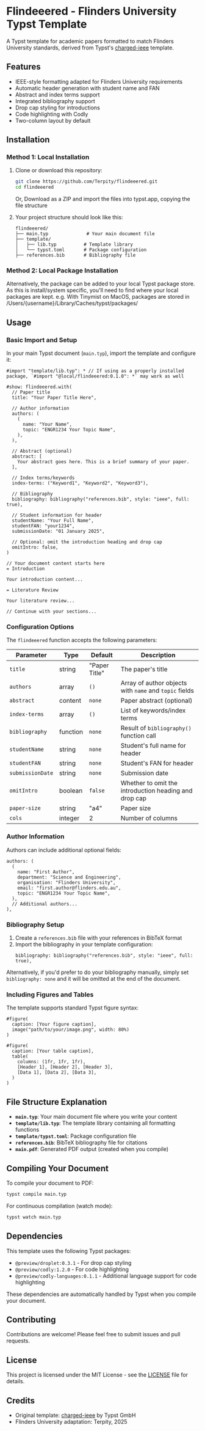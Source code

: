# Flindeeered - Flinders University Typst Template

A Typst template for academic papers formatted to match Flinders University standards, derived from Typst's [charged-ieee](https://github.com/typst/templates/tree/main/charged-ieee) template.

## Features

- IEEE-style formatting adapted for Flinders University requirements
- Automatic header generation with student name and FAN
- Abstract and index terms support
- Integrated bibliography support
- Drop cap styling for introductions
- Code highlighting with Codly
- Two-column layout by default

## Installation

### Method 1: Local Installation

1. Clone or download this repository:
   ```bash
   git clone https://github.com/Terpity/flindeeered.git
   cd flindeeered
   ```
   Or, Download as a ZIP and import the files into typst.app, copying the file structure

2. Your project structure should look like this:
   ```
   flindeeered/
   ├── main.typ              # Your main document file
   ├── template/
   │   ├── lib.typ          # Template library
   │   └── typst.toml       # Package configuration
   ├── references.bib       # Bibliography file
   ```

### Method 2: Local Package Installation

Alternatively, the package can be added to your local Typst package store.
As this is install/system specific, you'll need to find where your local packages are kept. e.g. With Tinymist on MacOS, packages are stored in /Users/{username}/Library/Caches/typst/packages/

## Usage

### Basic Import and Setup

In your main Typst document (`main.typ`), import the template and configure it:

```typst
#import "template/lib.typ": * // If using as a properly installed package, `#import "@local/flindeeered:0.1.0": *` may work as well

#show: flindeeered.with(
  // Paper title
  title: "Your Paper Title Here",

  // Author information
  authors: (
    (
      name: "Your Name",
      topic: "ENGR1234 Your Topic Name",
    ),
  ),

  // Abstract (optional)
  abstract: [
    Your abstract goes here. This is a brief summary of your paper.
  ],

  // Index terms/keywords
  index-terms: ("Keyword1", "Keyword2", "Keyword3"),

  // Bibliography
  bibliography: bibliography("references.bib", style: "ieee", full: true),

  // Student information for header
  studentName: "Your Full Name",
  studentFAN: "your1234",
  submissionDate: "01 January 2025",

  // Optional: omit the introduction heading and drop cap
  omitIntro: false,
)

// Your document content starts here
= Introduction

Your introduction content...

= Literature Review

Your literature review...

// Continue with your sections...
```

### Configuration Options

The `flindeeered` function accepts the following parameters:

| Parameter | Type | Default | Description |
|-----------|------|---------|-------------|
| `title` | string | "Paper Title" | The paper's title |
| `authors` | array | `()` | Array of author objects with `name` and `topic` fields |
| `abstract` | content | `none` | Paper abstract (optional) |
| `index-terms` | array | `()` | List of keywords/index terms |
| `bibliography` | function | `none` | Result of `bibliography()` function call |
| `studentName` | string | `none` | Student's full name for header |
| `studentFAN` | string | `none` | Student's FAN for header |
| `submissionDate` | string | `none` | Submission date |
| `omitIntro` | boolean | `false` | Whether to omit the introduction heading and drop cap |
| `paper-size` | string | "a4" | Paper size |
| `cols` | integer | 2 | Number of columns |

### Author Information

Authors can include additional optional fields:

```typst
authors: (
  (
    name: "First Author",
    department: "Science and Engineering",
    organisation: "Flinders University",
    email: "first.author@flinders.edu.au",
    topic: "ENGR1234 Your Topic Name",
  ),
  // Additional authors...
),
```

### Bibliography Setup

1. Create a `references.bib` file with your references in BibTeX format
2. Import the bibliography in your template configuration:
   ```typst
   bibliography: bibliography("references.bib", style: "ieee", full: true),
   ```

Alternatively, if you'd prefer to do your bibliography manually, simply set `bibliography: none` and it will be omitted at the end of the document.

### Including Figures and Tables

The template supports standard Typst figure syntax:

```typst
#figure(
  caption: [Your figure caption],
  image("path/to/your/image.png", width: 80%)
)

#figure(
  caption: [Your table caption],
  table(
    columns: (1fr, 1fr, 1fr),
    [Header 1], [Header 2], [Header 3],
    [Data 1], [Data 2], [Data 3],
  )
)
```

## File Structure Explanation

- **`main.typ`**: Your main document file where you write your content
- **`template/lib.typ`**: The template library containing all formatting functions
- **`template/typst.toml`**: Package configuration file
- **`references.bib`**: BibTeX bibliography file for citations
- **`main.pdf`**: Generated PDF output (created when you compile)

## Compiling Your Document

To compile your document to PDF:

```bash
typst compile main.typ
```

For continuous compilation (watch mode):

```bash
typst watch main.typ
```

## Dependencies

This template uses the following Typst packages:
- `@preview/droplet:0.3.1` - For drop cap styling
- `@preview/codly:1.2.0` - For code highlighting
- `@preview/codly-languages:0.1.1` - Additional language support for code highlighting

These dependencies are automatically handled by Typst when you compile your document.

## Contributing

Contributions are welcome! Please feel free to submit issues and pull requests.

## License

This project is licensed under the MIT License - see the [LICENSE](LICENSE) file for details.

## Credits

- Original template: [charged-ieee](https://github.com/typst/templates/tree/main/charged-ieee) by Typst GmbH
- Flinders University adaptation: Terpity, 2025
